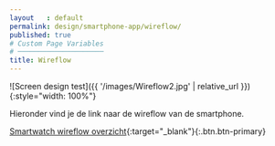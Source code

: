 ```yaml
---
layout   : default
permalink: design/smartphone-app/wireflow/
published: true
# Custom Page Variables
# ─────────────────────
title: Wireflow
---
```


![Screen design test]({{ '/images/Wireflow2.jpg' | relative_url }}){:style="width: 100%"}


Hieronder vind je de link naar de wireflow van de smartphone.

[Smartwatch wireflow overzicht](https://xd.adobe.com/view/9a5618e6-0455-48cd-48f7-aa6fc86916e9-ec67/){:target="_blank"}{:.btn.btn-primary}




